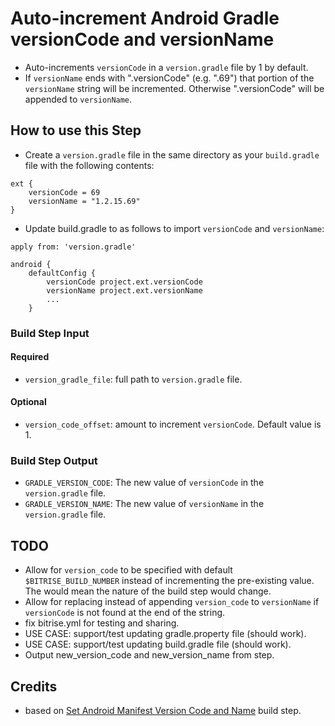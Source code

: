 # Auto-increment Android Gradle versionCode and versionName
* Auto-increments `versionCode` in a `version.gradle` file by 1 by default.
* If `versionName` ends with ".versionCode" (e.g. ".69") that portion of the `versionName` string will be incremented.
Otherwise ".versionCode" will be appended to `versionName`.

## How to use this Step
* Create a `version.gradle` file in the same directory as your `build.gradle` file with the following contents:
```
ext {
    versionCode = 69
    versionName = "1.2.15.69"
}
```
* Update build.gradle to as follows to import `versionCode` and `versionName`:
```
apply from: 'version.gradle'

android {
    defaultConfig {
        versionCode project.ext.versionCode
        versionName project.ext.versionName
        ...
    }
```
### Build Step Input
#### Required
* `version_gradle_file`: full path to `version.gradle` file.
#### Optional
* `version_code_offset`: amount to increment `versionCode`.  Default value is 1.

### Build Step Output
* `GRADLE_VERSION_CODE`: The new value of `versionCode` in the `version.gradle` file.
* `GRADLE_VERSION_NAME`: The new value of `versionName` in the `version.gradle` file.

## TODO
* Allow for `version_code` to be specified with default `$BITRISE_BUILD_NUMBER` instead of incrementing the pre-existing value.
The would mean the nature of the build step would change.
* Allow for replacing instead of appending `version_code` to `versionName` if `versionCode` is not found at the end of the string.
* fix bitrise.yml for testing and sharing.
* USE CASE: support/test updating gradle.property file (should work).
* USE CASE: support/test updating build.gradle file (should work).
* Output new_version_code and new_version_name from step.

## Credits
* based on [Set Android Manifest Version Code and Name](https://github.com/jamesmontemagno/steps-set-android-manifest-versions) build step.
